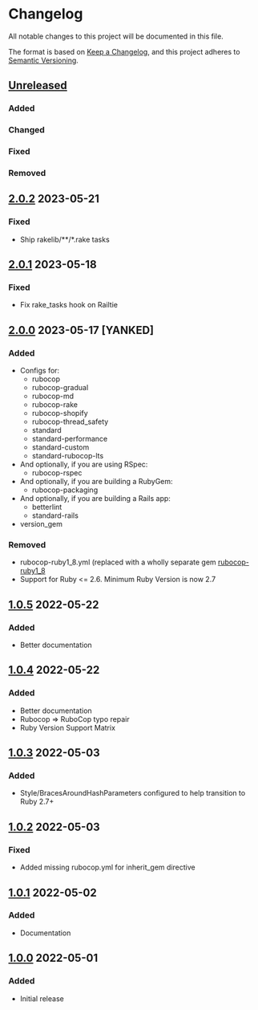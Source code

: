 # Changelog
All notable changes to this project will be documented in this file.

The format is based on [Keep a Changelog](https://keepachangelog.com/en/1.0.0/),
and this project adheres to [Semantic Versioning](https://semver.org/spec/v2.0.0.html).

## [Unreleased]
### Added
### Changed
### Fixed
### Removed

## [2.0.2] 2023-05-21
### Fixed
- Ship rakelib/**/*.rake tasks

## [2.0.1] 2023-05-18
### Fixed
- Fix rake_tasks hook on Railtie

## [2.0.0] 2023-05-17 [YANKED]
### Added
- Configs for:
  - rubocop
  - rubocop-gradual
  - rubocop-md
  - rubocop-rake
  - rubocop-shopify
  - rubocop-thread_safety
  - standard
  - standard-performance
  - standard-custom
  - standard-rubocop-lts
- And optionally, if you are using RSpec:
  - rubocop-rspec
- And optionally, if you are building a RubyGem:
  - rubocop-packaging
- And optionally, if you are building a Rails app:
  - betterlint
  - standard-rails
- version_gem
### Removed
- rubocop-ruby1_8.yml (replaced with a wholly separate gem [rubocop-ruby1_8](https://gitlab.com/rubocop-lts/rubocop-ruby1_8)
- Support for Ruby <= 2.6. Minimum Ruby Version is now 2.7

## [1.0.5] 2022-05-22
### Added
- Better documentation

## [1.0.4] 2022-05-22
### Added
- Better documentation
- Rubocop => RuboCop typo repair
- Ruby Version Support Matrix

## [1.0.3] 2022-05-03
### Added
- Style/BracesAroundHashParameters configured to help transition to Ruby 2.7+

## [1.0.2] 2022-05-03
### Fixed
- Added missing rubocop.yml for inherit_gem directive

## [1.0.1] 2022-05-02
### Added
- Documentation

## [1.0.0] 2022-05-01
### Added
- Initial release

[Unreleased]: https://github.com/rubocop-lts/rubocop-ruby2_0/compare/v2.0.2...HEAD
[2.0.2]: https://github.com/rubocop-lts/rubocop-ruby2_0/compare/v2.0.1...v2.0.2
[2.0.1]: https://github.com/rubocop-lts/rubocop-ruby2_0/compare/v2.0.0...v2.0.1
[2.0.0]: https://github.com/rubocop-lts/rubocop-ruby2_0/compare/v1.0.5...v2.0.0
[1.0.5]: https://github.com/rubocop-lts/rubocop-ruby2_0/compare/v1.0.4...v1.0.5
[1.0.4]: https://github.com/rubocop-lts/rubocop-ruby2_0/compare/v1.0.3...v1.0.4
[1.0.3]: https://github.com/rubocop-lts/rubocop-ruby2_0/compare/v1.0.2...v1.0.3
[1.0.2]: https://github.com/rubocop-lts/rubocop-ruby2_0/compare/v1.0.1...v1.0.2
[1.0.1]: https://github.com/rubocop-lts/rubocop-ruby2_0/compare/v1.0.0...v1.0.1
[1.0.0]: https://github.com/rubocop-lts/rubocop-ruby2_0/compare/8fb0f104adf43c5a0e3487b390f91881f79e4d89...v1.0.0
